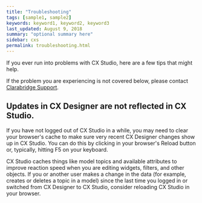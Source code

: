 ```yaml
---
title: "Troubleshooting"
tags: [sample1, sample2]
keywords: keyword1, keyword2, keyword3
last_updated: August 9, 2018
summary: "optional summary here"
sidebar: cxs
permalink: troubleshooting.html
---
```


If you ever run into problems with CX Studio, here are a few tips that might help.

If the problem you are experiencing is not covered below, please contact [Clarabridge Support](https://support.clarabridge.com/).

## Updates in CX Designer are not reflected in CX Studio.

If you have not logged out of CX Studio in a while, you may need to clear your browser's cache to make sure very recent CX Designer changes show up in CX Studio. You can do this by clicking in your browser's Reload button or, typically, hitting F5 on your keyboard.

CX Studio caches things like model topics and available attributes to improve reaction speed when you are editing widgets, filters, and other objects. If you or another user makes a change in the data (for example, creates or deletes a topic in a model) since the last time you logged in or switched from CX Designer to CX Studio, consider
reloading CX Studio in your browser.